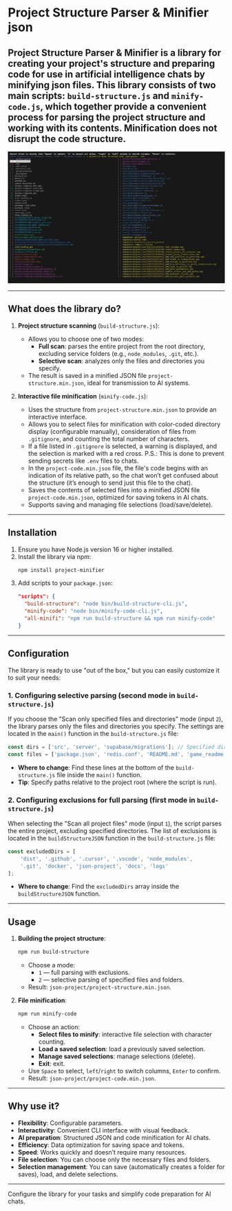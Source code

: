 # Project Structure Parser & Minifier json

**Project Structure Parser & Minifier** is a library for creating your project's structure and preparing code for use in artificial intelligence chats by minifying json files. This library consists of two main scripts: `build-structure.js` and `minify-code.js`, which together provide a convenient process for parsing the project structure and working with its contents. Minification does not disrupt the code structure.  
---  
![example](example.jpg)

---

## What does the library do?

1. **Project structure scanning** (`build-structure.js`):
   - Allows you to choose one of two modes:
     - **Full scan**: parses the entire project from the root directory, excluding service folders (e.g., `node_modules`, `.git`, etc.).
     - **Selective scan**: analyzes only the files and directories you specify.
   - The result is saved in a minified JSON file `project-structure.min.json`, ideal for transmission to AI systems.

2. **Interactive file minification** (`minify-code.js`):
   - Uses the structure from `project-structure.min.json` to provide an interactive interface.
   - Allows you to select files for minification with color-coded directory display (configurable manually), consideration of files from `.gitignore`, and counting the total number of characters.
   - If a file listed in `.gitignore` is selected, a warning is displayed, and the selection is marked with a red cross. P.S.: This is done to prevent sending secrets like `.env` files to chats.
   - In the `project-code.min.json` file, the file's code begins with an indication of its relative path, so the chat won’t get confused about the structure (it’s enough to send just this file to the chat).
   - Saves the contents of selected files into a minified JSON file `project-code.min.json`, optimized for saving tokens in AI chats.
   - Supports saving and managing file selections (load/save/delete).

---

## Installation

1. Ensure you have Node.js version 16 or higher installed.
2. Install the library via npm:
   ```bash
   npm install project-minifier
   ```
3. Add scripts to your `package.json`:
   ```json
   "scripts": {
     "build-structure": "node bin/build-structure-cli.js",
     "minify-code": "node bin/minify-code-cli.js",
     "all-minifi": "npm run build-structure && npm run minify-code"
   }
   ```

---

## Configuration

The library is ready to use "out of the box," but you can easily customize it to suit your needs:

### 1. Configuring selective parsing (second mode in `build-structure.js`)
If you choose the "Scan only specified files and directories" mode (input `2`), the library parses only the files and directories you specify. The settings are located in the `main()` function in the `build-structure.js` file:

```javascript
const dirs = ['src', 'server', 'supabase/migrations']; // Specified directories
const files = ['package.json', 'redis.conf', 'README.md', 'game_readme.md']; // Specified files
```

- **Where to change**: Find these lines at the bottom of the `build-structure.js` file inside the `main()` function.
- **Tip**: Specify paths relative to the project root (where the script is run).

### 2. Configuring exclusions for full parsing (first mode in `build-structure.js`)
When selecting the "Scan all project files" mode (input `1`), the script parses the entire project, excluding specified directories. The list of exclusions is located in the `buildStructureJSON` function in the `build-structure.js` file:

```javascript
const excludedDirs = [
    'dist', '.github', '.cursor', '.vscode', 'node_modules', 
    '.git', 'docker', 'json-project', 'docs', 'logs'
];
```

- **Where to change**: Find the `excludedDirs` array inside the `buildStructureJSON` function.

---

## Usage

1. **Building the project structure**:
   ```bash
   npm run build-structure
   ```
   - Choose a mode:
     - `1` — full parsing with exclusions.
     - `2` — selective parsing of specified files and folders.
   - Result: `json-project/project-structure.min.json`.

2. **File minification**:
   ```bash
   npm run minify-code
   ```
   - Choose an action:
     - **Select files to minify**: interactive file selection with character counting.
     - **Load a saved selection**: load a previously saved selection.
     - **Manage saved selections**: manage selections (delete).
     - **Exit**: exit.
   - Use `Space` to select, `left`/`right` to switch columns, `Enter` to confirm.
   - Result: `json-project/project-code.min.json`.

---

## Why use it?

- **Flexibility**: Configurable parameters.
- **Interactivity**: Convenient CLI interface with visual feedback.
- **AI preparation**: Structured JSON and code minification for AI chats.
- **Efficiency**: Data optimization for saving space and tokens.
- **Speed**: Works quickly and doesn’t require many resources.
- **File selection**: You can choose only the necessary files and folders.
- **Selection management**: You can save (automatically creates a folder for saves), load, and delete selections.

---

Configure the library for your tasks and simplify code preparation for AI chats.